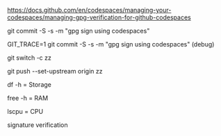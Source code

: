 https://docs.github.com/en/codespaces/managing-your-codespaces/managing-gpg-verification-for-github-codespaces

git commit -S -s -m "gpg sign using codespaces"

GIT_TRACE=1 git commit -S -s -m "gpg sign using codespaces" (debug)

git switch -c zz

git push --set-upstream origin zz

df -h           = Storage

free -h         = RAM

lscpu           = CPU

signature verification